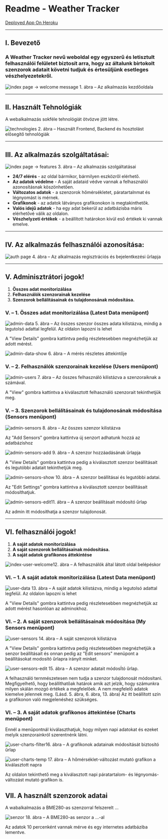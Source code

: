Readme - Weather Tracker
========================
[Deployed App On Heroku](http://home-weather-tracker.herokuapp.com)

* * * * *

## I. Bevezető


### A Weather Tracker nevű weboldal egy egyszerű és letisztult felhasználói felületet biztosít arra, hogy az általunk birtokolt szenzorok adatait követni tudjuk és értesüljünk esetleges vészhelyezetekről.

![index page -\> welcome message](./img/index-welcome.png)
​1. ábra – Az alkalmazás kezdőoldala

* * * * *

## II. Használt Tehnológiák

A webalkalmazás sokféle tehnológiát ötvözve jött létre.

![technologies](./img/technologies.png)
2. ábra – Használt Frontend, Backend és hosztolást elősegítő tehnológiák

* * * * *

## III. Az alkalmazás szolgáltatásai:


![index page -\> features](./img/index-features.png)
​3. ábra – Az alkalmazás szolgáltatásai


-   **24/7 elérés** - az oldal bármikor, bármilyen eszközről elérhető.
-   **Az adatok védelme** - A saját adataid védve vannak a felhasználói
    azonosításnak köszönhetően.
-   **Változatos adatok** - a szenzorok hőmérsékletet, páratartalnmat és
    légnyomást is mérnek.
-   **Grafikonok** - az adatok látványos grafikonokon is megtakinthetők.
-   **Valós idejű adatok** - ha egy adat bekerül az adatbázisba máris
    elérhetővé válik az oldalon.
-   **Vészhelyzeti értékek** - a beállított határokon kívül eső értékek
    ki vannak emelve.

* * * * *

## IV. Az alkalmazás felhasználói azonosítása:


![auth page](./img/auth.png)
​4. ábra – Az alkalmazás regisztrációs és bejelentkezési űrlapja

* * * * *

## V. Adminisztrátori jogok!


1.  **Összes adat monitorizálása**
2.  **Felhasználók szenzorainak kezelése**
3.  **Szenzorok bellálításainak és tulajdonosának módosítása.**

### V. – 1. Összes adat monitorizálása (Latest Data menüpont)
![admin-data](./img/admin-data.png)
​5. ábra – Az összes szenzor összes adata kilistázva, mindig a legutolsó
adattal legfelül. Az oldalon lapozni is lehet

A "View Details" gombra kattintva pedig részletesebben megnézhetjük az
adott mérést.

![admin-data-show](./img/admin-data-show.png)
​6. ábra – A mérés részletes áttekintője


### V. – 2. Felhasználók szenzorainak kezelése (Users menüpont)

![admin-users](./img/admin-users.png)
​7. ábra – Az összes felhasználó kilistázva a szenzoraiknak a számával.

A "View" gombra kattintva a kiválasztott felhasználó szenzorait
tekinthetjük meg.

### V. – 3. Szenzorok bellálításainak és tulajdonosának módosítása (Sensors menüpont)


![admin-sensors](./img/admin-sensors.png)
​8. ábra – Az összes szenzor kilistázva


Az "Add Sensors" gombra kattintva új senzort adhatunk hozzá az
adatbázishoz

![admin-sensors-add](./img/admin-sensors-add.png)
​9. ábra – A szenzor hozzáadásának űrlapja

A "View Details" gombra kattintva pedig a kiválasztott szenzor
beállításait és legutóbbi adatait tekinthetjük meg.

![admin-sensors-show](./img/admin-sensors-show.png)
10. ábra – A szenzor beállításai és legutóbbi adatai.

Az "Edit Settings" gombra kattintva a kiválasztott szenzor beállításait
módosíthatjuk.

![admin-sensors-edit](./img/admin-sensors-edit.png)
​11. ábra – A szenzor beállításait módosító űrlap

Az admin itt módosíthatja a szenzor tulajdonosát.

* * * * *

## VI. felhasználói jogok!

1.  **A saját adatok monitorizálása**
2.  **A saját szenzorok bellálításainak módosítása.**
3.  **A saját adatok grafikonos áttekintése**

![index-user-welcome](./img/index-user-welcome.png)
​12. ábra – A felhasználók által látott oldal belépéskor

### VI. – 1. A saját adatok monitorizálása (Latest Data menüpont)


![user-data](./img/user-data.png)
​13. ábra – A saját adatok kilistázva, mindig a legutolsó adattal
legfelül. Az oldalon lapozni is lehet

A "View Details" gombra kattintva pedig részletesebben megnézhetjük az
adott mérést hasonlóan az adminokhoz.

### VI. – 2. A saját szenzorok bellálításainak módosítása (My Sensors menüpont)


![user-sensors](./img/user-sensors.png)
​14. ábra – A saját szenzorok kilistázva

A "View Details" gombra kattintva pedig részletesebben megnézhetjük a
senzor beállításait és onnan pedig az "Edit sensors" menüpont a
beállításokat modosító űrlapra irányít minket.


![user-sensors-edit](./img/user-sensors-edit.png)
​15. ábra – A szenzor adatait módosÍtó űrlap.

A felhasználó ternmészetesen nem tudja a szenzor tulajdonosát
módosítani. 
 Megfigyelhető, hogy beállíthatőak határok amik azt jelzik, hogy
számunkra milyen skálán mozgó értékek a megfelelőek. A nem megfelelő
adatok kiemelve jelennek meg. (Lásd. 5. ábra, 6. ábra, 13. ábra) 
 Az itt beállított szín a grafikonon való megjelenéshez szükséges.

### VI. – 3. A saját adatok grafikonos áttekintése (Charts menüpont)

Ennél a menüpontnál kiválaszthatjuk, hogy milyen napi adatokat és ezeket
melyik szenzorainkról szerentnénk látni.

![user-charts-filter](./img/user-charts-filter.png)
​16. ábra – A grafikonok adatainak módosítását biztosító űrlap

![user-charts-temp](./img/user-charts-temp.png)
​17. ábra – A hőmérséklet-változást mutató grafikon a kiválasztott napra

Az oldalon tekinthető meg a kiválasztott napi páratartalom- és
légnyomás-változást mutató grafikon is.

## VII. A használt szenzorok adatai 

A wabalkalmazás a BME280-as szenzorral felszerelt ... 

![senzor](./img/sensor.jpg)
​18. ábra – A BME280-as senzor a ...-al

Az adatok 10 percenként vannak mérve és egy internetes adatbáziba lementve.  


